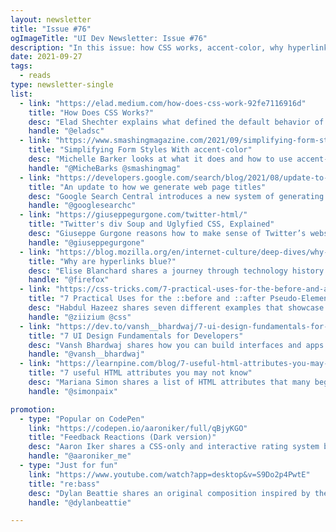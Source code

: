 ```yaml
---
layout: newsletter
title: "Issue #76"
ogImageTitle: "UI Dev Newsletter: Issue #76"
description: "In this issue: how CSS works, accent-color, why hyperlinks are blue, and more."
date: 2021-09-27
tags:
  - reads
type: newsletter-single
list:
  - link: "https://elad.medium.com/how-does-css-work-92fe7116916d"
    title: "How Does CSS Works?"
    desc: "Elad Shechter explains what defined the default behavior of CSS and how you can change and control them."
    handle: "@eladsc"
  - link: "https://www.smashingmagazine.com/2021/09/simplifying-form-styles-accent-color/"
    title: "Simplifying Form Styles With accent-color"
    desc: "Michelle Barker looks at what it does and how to use accent-color alongside a color scheme for simple, accessible checkboxes and radio buttons — and imagine how we might use it in the future."
    handle: "@MicheBarks @smashingmag"
  - link: "https://developers.google.com/search/blog/2021/08/update-to-generating-page-titles"
    title: "An update to how we generate web page titles"
    desc: "Google Search Central introduces a new system of generating titles for web pages and shares a rundown on how it works."
    handle: "@googlesearchc"
  - link: "https://giuseppegurgone.com/twitter-html/"
    title: "Twitter's div Soup and Uglyfied CSS, Explained"
    desc: "Giuseppe Gurgone reasons how to make sense of Twitter’s website source code and why the authors made some unconventional and controversial choices."
    handle: "@giuseppegurgone"
  - link: "https://blog.mozilla.org/en/internet-culture/deep-dives/why-are-hyperlinks-blue/"
    title: "Why are hyperlinks blue?"
    desc: "Elise Blanchard shares a journey through technology history and interfaces to explore how links were handled before color monitors and how interfaces and hyperlinks rapidly evolved once color became an option."
    handle: "@firefox"
  - link: "https://css-tricks.com/7-practical-uses-for-the-before-and-after-pseudo-elements-in-css/"
    title: "7 Practical Uses for the ::before and ::after Pseudo-Elements in CSS"
    desc: "Habdul Hazeez shares seven different examples that showcase how ::before and ::after can be used to create exciting effects."
    handle: "@ziizium @css"
  - link: "https://dev.to/vansh__bhardwaj/7-ui-design-fundamentals-for-developers-57hg"
    title: "7 UI Design Fundamentals for Developers"
    desc: "Vansh Bhardwaj shares how you can build interfaces and apps that look good by following basic UI fundamentals, like whitespace, typography, and visual hierarchy."
    handle: "@vansh__bhardwaj"
  - link: "https://learnpine.com/blog/7-useful-html-attributes-you-may-not-know"
    title: "7 useful HTML attributes you may not know"
    desc: "Mariana Simon shares a list of HTML attributes that many beginners don’t know, but that can be helpful."
    handle: "@simonpaix"

promotion:
  - type: "Popular on CodePen"
    link: "https://codepen.io/aaroniker/full/qBjyKGO"
    title: "Feedback Reactions (Dark version)"
    desc: "Aaron Iker shares a CSS-only and interactive rating system based on emojis."
    handle: "@aaroniker_me"
  - type: "Just for fun"
    link: "https://www.youtube.com/watch?app=desktop&v=S9Do2p4PwtE"
    title: "re:bass"
    desc: "Dylan Beattie shares an original composition inspired by the Git version control system where rhythms and melodies diverge, merge, conflict, and resolve, like branches in a codebase."
    handle: "@dylanbeattie"

---
```

